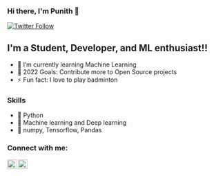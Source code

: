 ### Hi there, I'm Punith  👋 
[![Twitter Follow](https://img.shields.io/twitter/url.svg?url=https%3A%2F%2Ftwitter.com/Punithrudrappa.svg?style=social&label=Follow%20%40Punithrudrappa)](https://twitter.com/intent/follow?original_referer=https%3A%2F%2Fpublish.twitter.com%2F&ref_src=twsrc%5Etfw%7Ctwcamp%5Ebuttonembed%7Ctwterm%5Efollow%7Ctwgr%5EPunithrudrappa&region=follow_link&screen_name=Punithrudrappa)


## I'm a Student, Developer, and ML enthusiast!!


- 🌱 I’m currently learning Machine Learning 
- 🥅 2022 Goals: Contribute more to Open Source projects
- ⚡ Fun fact: I love to play badminton 

### Skills
- 🐍 Python
- 🤖 Machine learning and Deep learning
- 🔢 numpy, Tensorflow, Pandas

### Connect with me:

[<img align="left" alt="codeSTACKr | Twitter" width="22px" src="https://cdn.jsdelivr.net/npm/simple-icons@v3/icons/twitter.svg" />][twitter]
[<img align="left" alt="codeSTACKr | LinkedIn" width="22px" src="https://cdn.jsdelivr.net/npm/simple-icons@v3/icons/linkedin.svg" />][linkedin]




<br />



[twitter]: https://twitter.com/Punithrudrappa
[linkedin]: https://linkedin.com/in/punithrudrappa
